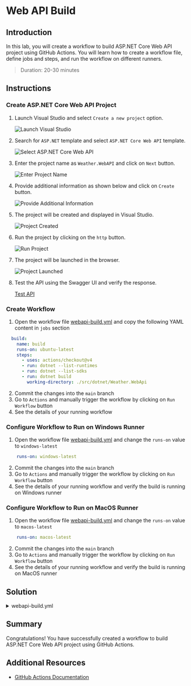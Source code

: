# Web API Build

## Introduction

In this lab, you will create a workflow to build ASP.NET Core Web API project using GitHub Actions. You will learn how to create a workflow file, define jobs and steps, and run the workflow on different runners.

> Duration: 20-30 minutes

## Instructions

### Create ASP.NET Core Web API Project

1. Launch Visual Studio and select `Create a new project` option.

   ![Launch Visual Studio](../images/webapi/1.png)

2. Search for `ASP.NET` template and select `ASP.NET Core Web API` template.

   ![Select ASP.NET Core Web API](../images/webapi/2.png)

3. Enter the project name as `Weather.WebAPI` and click on `Next` button.

   ![Enter Project Name](../images/webapi/3.png)

4. Provide additional information as shown below and click on `Create` button.

   ![Provide Additional Information](../images/webapi/4.png)

5. The project will be created and displayed in Visual Studio.

   ![Project Created](../images/webapi/5.png)

6. Run the project by clicking on the `http` button.

   ![Run Project](../images/webapi/6.png)

7. The project will be launched in the browser.

   ![Project Launched](../images/webapi/7.png)

8. Test the API using the Swagger UI and verify the response.

   [Test API](../images/webapi/8.png)

### Create Workflow

1. Open the workflow file [webapi-build.yml](/.github/workflows/webapi-build.yml) and copy the following YAML content in `jobs` section

```YAML
  build:
    name: build
    runs-on: ubuntu-latest
    steps:
      - uses: actions/checkout@v4
      - run: dotnet --list-runtimes
      - run: dotnet --list-sdks
      - run: dotnet build
        working-directory: ./src/dotnet/Weather.WebApi
```

2. Commit the changes into the `main` branch
3. Go to `Actions` and manually trigger the workflow by clicking on `Run Workflow` button
4. See the details of your running workflow

### Configure Workflow to Run on Windows Runner

1. Open the workflow file [webapi-build.yml](/.github/workflows/webapi-build.yml) and change the `runs-on` value to `windows-latest`

```YAML
    runs-on: windows-latest
```

2. Commit the changes into the `main` branch
3. Go to `Actions` and manually trigger the workflow by clicking on `Run Workflow` button
4. See the details of your running workflow and verify the build is running on Windows runner

### Configure Workflow to Run on MacOS Runner

1. Open the workflow file [webapi-build.yml](/.github/workflows/webapi-build.yml) and change the `runs-on` value to `macos-latest`

```YAML
    runs-on: macos-latest
```

2. Commit the changes into the `main` branch
3. Go to `Actions` and manually trigger the workflow by clicking on `Run Workflow` button
4. See the details of your running workflow and verify the build is running on MacOS runner

## Solution

<details>
  <summary>webapi-build.yml</summary>
  
```YAML
name: .NET Weather WebApi Build
on:
  workflow_dispatch:
  push:
    paths:
      - '.github/workflows/webapi-build.yml'
      - 'src/dotnet/Weather.WebApi/**'
jobs:
  build:
    name: build
    runs-on: ubuntu-latest
    steps:
      - uses: actions/checkout@v4
      - run: dotnet --list-runtimes
      - run: dotnet --list-sdks
      - run: dotnet build
        working-directory: ./src/dotnet/Weather.WebApi
```

</details>

## Summary

Congratulations! You have successfully created a workflow to build ASP.NET Core Web API project using GitHub Actions.

## Additional Resources

- [GitHub Actions Documentation](https://docs.github.com/en/actions)
